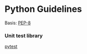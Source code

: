 # Python Guidelines

Basis: [PEP-8](https://peps.python.org/pep-0008/)

### Unit test library

[pytest](https://docs.pytest.org/en/stable/)
